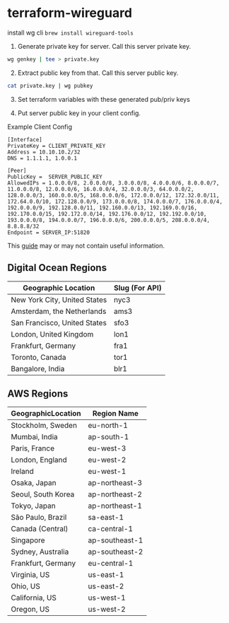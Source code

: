 # terraform-wireguard


install wg cli `brew install wireguard-tools`

1. Generate private key for server. Call this server private key.

```bash
wg genkey | tee > private.key
```

2. Extract public key from that. Call this server public key.

```bash
cat private.key | wg pubkey
```

3. Set terraform variables with these generated pub/priv keys


4. Put server public key in your client config.


Example Client Config

```
[Interface]
PrivateKey = CLIENT_PRIVATE_KEY
Address = 10.10.10.2/32
DNS = 1.1.1.1, 1.0.0.1

[Peer]
PublicKey =  SERVER_PUBLIC_KEY
AllowedIPs = 1.0.0.0/8, 2.0.0.0/8, 3.0.0.0/8, 4.0.0.0/6, 8.0.0.0/7, 11.0.0.0/8, 12.0.0.0/6, 16.0.0.0/4, 32.0.0.0/3, 64.0.0.0/2, 128.0.0.0/3, 160.0.0.0/5, 168.0.0.0/6, 172.0.0.0/12, 172.32.0.0/11, 172.64.0.0/10, 172.128.0.0/9, 173.0.0.0/8, 174.0.0.0/7, 176.0.0.0/4, 192.0.0.0/9, 192.128.0.0/11, 192.160.0.0/13, 192.169.0.0/16, 192.170.0.0/15, 192.172.0.0/14, 192.176.0.0/12, 192.192.0.0/10, 193.0.0.0/8, 194.0.0.0/7, 196.0.0.0/6, 200.0.0.0/5, 208.0.0.0/4, 8.8.8.8/32
Endpoint = SERVER_IP:51820
```


This [guide](https://www.digitalocean.com/community/tutorials/how-to-set-up-wireguard-on-ubuntu-20-04) may or may not contain useful information.


## Digital Ocean Regions

| Geographic Location          | Slug (For API) |
|------------------------------|----------------|
| New York City, United States | nyc3           |
| Amsterdam, the Netherlands   | ams3           |
| San Francisco, United States | sfo3           |
| London, United Kingdom       | lon1           |
| Frankfurt, Germany           | fra1           |
| Toronto, Canada              | tor1           |
| Bangalore, India             | blr1           |


## AWS Regions

| GeographicLocation  |   Region Name   |
|---------------------|-----------------|
|  Stockholm, Sweden  |  eu-north-1     |
|  Mumbai, India      |  ap-south-1     |
|  Paris, France      |  eu-west-3      |
|  London, England    |  eu-west-2      |
|  Ireland            |  eu-west-1      |
|  Osaka, Japan       |  ap-northeast-3 |
|  Seoul, South Korea |  ap-northeast-2 |
|  Tokyo, Japan       |  ap-northeast-1 |
|  São Paulo, Brazil  |  sa-east-1      |
|  Canada (Central)   |  ca-central-1   |
|  Singapore          |  ap-southeast-1 |
|  Sydney, Australia  |  ap-southeast-2 |
|  Frankfurt, Germany |  eu-central-1   |
|  Virginia, US       |  us-east-1      |
|  Ohio, US           |  us-east-2      |
|  California, US     |  us-west-1      |
|  Oregon, US         |  us-west-2      |
